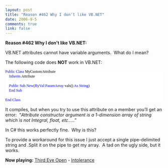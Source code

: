 ```yaml
--- 
layout: post
title: "Reason #462 Why I don't like VB.NET"
date: 2006-9-5
comments: true
link: false
---
```

<p><strong>Reason #462 Why I don't like VB.NET:</strong> </p><p>VB.NET attributes cannot have variable&nbsp;arguments.&nbsp; What do I mean? </p><p>The following code does <strong>NOT</strong> work in VB.NET:</p><div style="FONT-SIZE: 9pt; BACKGROUND: white; COLOR: black; FONT-FAMILY: Consolas"><p style="MARGIN: 0px"><span style="COLOR: blue">Public</span> <span style="COLOR: blue">Class</span> MyCustomAttribute</p><p style="MARGIN: 0px">&nbsp; &nbsp; <span style="COLOR: blue">Inherits</span> Attribute</p><p style="MARGIN: 0px">&nbsp;</p><p style="MARGIN: 0px">&nbsp; &nbsp; <span style="COLOR: blue">Public</span> <span style="COLOR: blue">Sub</span> <span style="COLOR: blue">New</span>(<span style="COLOR: blue">ByVal</span> <span style="COLOR: blue">ParamArray</span> vals() <span style="COLOR: blue">As</span> <span style="COLOR: blue">String</span>)</p><p style="MARGIN: 0px">&nbsp; &nbsp; <span style="COLOR: blue">End</span> <span style="COLOR: blue">Sub</span></p><p style="MARGIN: 0px">&nbsp;</p><p style="MARGIN: 0px"><span style="COLOR: blue">End</span> <span style="COLOR: blue">Class</span></p></div><p>It compiles, but when you try to use this attribute on a member you&rsquo;ll get an error:&nbsp; &ldquo;<em>Attribute constructor argument is a 1-dimension array of string which is not Integral, float, etc&hellip;..&rdquo;</em></p><p>In C# this works perfectly fine.&nbsp; Why is this?</p><p>To provide a workaround for this issue I just accept a single pipe-delimited string and .Split it on the pipe to get my array.&nbsp; A tad on the ugly side, but it works.</p><p><strong>Now playing:</strong> <a href="http://phobos.apple.com/WebObjects/MZSearch.woa/wa/advancedSearchResults?artistTerm=Third Eye Open">Third Eye Open</a> - <a href="http://phobos.apple.com/WebObjects/MZSearch.woa/wa/advancedSearchResults?songTerm=Intolerance&amp;artistTerm=Third Eye Open">Intolerance</a></p>
